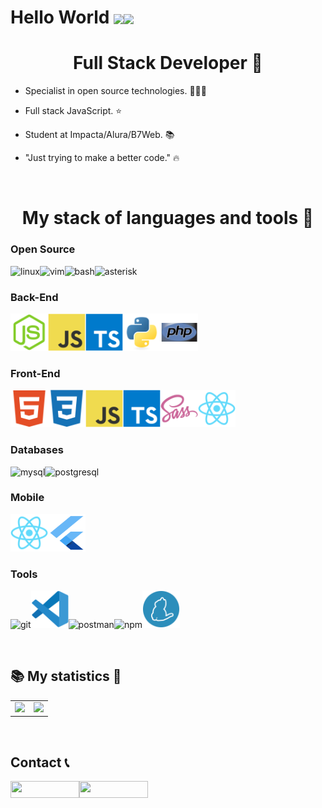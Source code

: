 # Hello World <img align="center" src="https://raw.githubusercontent.com/rajput2107/rajput2107/master/Assets/Earth.gif" width="30px" /><img align="center" width="30px" src="https://raw.githubusercontent.com/kaueMarques/kaueMarques/master/hi.gif">

<h1 align="center">Full Stack Developer 🚀</h1>

- <p>Specialist in open source technologies. 👨🏻‍💻</p>
- <p>Full stack JavaScript. ⭐</p>
- <p> Student at Impacta/Alura/B7Web. 📚</p>
- <p>"Just trying to make a better code." 🔥</p>

<br>

<p align="center" margin="100px">

<h1 align="center">My stack of languages and tools 🔧</h1>

<h3>Open Source</h3>

<img src="https://www.vectorlogo.zone/logos/linux/linux-icon.svg" alt="linux" padding="10px"  width="60" height="60"/><img src="https://upload.wikimedia.org/wikipedia/commons/thumb/9/9f/Vimlogo.svg/1022px-Vimlogo.svg.png" alt="vim" padding="10px"  width="60" height="60"/><img src="https://upload.wikimedia.org/wikipedia/commons/thumb/4/4b/Bash_Logo_Colored.svg/1200px-Bash_Logo_Colored.svg.png" alt="bash" padding="10px"  width="60" height="60"/><img src="https://upload.wikimedia.org/wikipedia/commons/thumb/2/20/Asterisk_logo.svg/2560px-Asterisk_logo.svg.png" alt="asterisk" padding="10px"  width="80" height="60"/>

<h3>Back-End</h3>

<img src="https://raw.githubusercontent.com/devicons/devicon/master/icons/nodejs/nodejs-original.svg" alt="nodejs" padding="10px" width="60" height="60"/><img src="https://raw.githubusercontent.com/devicons/devicon/master/icons/javascript/javascript-original.svg" padding="10px" alt="javascript" width="60" height="60"/><img src="https://raw.githubusercontent.com/devicons/devicon/master/icons/typescript/typescript-original.svg" alt="typescript" padding="10px" width="60" height="60"/><img src="https://raw.githubusercontent.com/devicons/devicon/master/icons/python/python-original.svg" alt="python" padding="10px" width="60" height="60"/><img src="https://raw.githubusercontent.com/devicons/devicon/master/icons/php/php-original.svg" alt="php" padding="10px" width="60" height="60"/>

<h3>Front-End</h3>

<img transform= "scale(0.7)" src="https://raw.githubusercontent.com/devicons/devicon/master/icons/html5/html5-plain.svg" alt="html5" padding="10px"  width="60" height="60"/><img src="https://raw.githubusercontent.com/devicons/devicon/master/icons/css3/css3-plain.svg" alt="css3" padding="10px"  width="60" height="60"/><img src="https://raw.githubusercontent.com/devicons/devicon/master/icons/javascript/javascript-original.svg" padding="10px" alt="javascript" width="60" height="60"/><img src="https://raw.githubusercontent.com/devicons/devicon/master/icons/typescript/typescript-original.svg" alt="typescript" padding="10px" width="60" height="60"/><img src="https://raw.githubusercontent.com/devicons/devicon/master/icons/sass/sass-original.svg" alt="sass" width="60" height="60"/><img src="https://raw.githubusercontent.com/devicons/devicon/master/icons/react/react-original.svg" alt="react" width="60" height="60"/>

<h3>Databases</h3>

<img src="https://www.vectorlogo.zone/logos/mysql/mysql-icon.svg" alt="mysql" padding="10px"  width="60" height="60"/><img src="https://upload.wikimedia.org/wikipedia/commons/thumb/2/29/Postgresql_elephant.svg/993px-Postgresql_elephant.svg.png" alt="postgresql" padding="10px"  width="60" height="60"/>

<h3>Mobile</h3>

<img src="https://raw.githubusercontent.com/devicons/devicon/master/icons/react/react-original.svg" alt="reactnative" padding="10px"  width="60" height="60"/><img src="https://raw.githubusercontent.com/dnfield/flutter_svg/7d374d7107561cbd906d7c0ca26fef02cc01e7c8/example/assets/flutter_logo.svg?sanitize=true" alt="flutter" padding="10px"  width="60" height="60"/>

<h3>Tools</h3>

<img src="https://www.vectorlogo.zone/logos/git-scm/git-scm-icon.svg" alt="git" width="60" height="60"/><img src="https://raw.githubusercontent.com/devicons/devicon/master/icons/vscode/vscode-original.svg" alt="vscode" padding="10px" width="60" height="60"/><img src="https://www.vectorlogo.zone/logos/getpostman/getpostman-icon.svg" alt="postman" padding="10px"  width="60" height="60"/><img src="https://walde.co/wp-content/uploads/2016/08/npm-coaster.png" alt="npm" padding="10px" width="60" height="60"/><img src="https://raw.githubusercontent.com/devicons/devicon/master/icons/yarn/yarn-original.svg" alt="yarn" padding="10px" width="60" height="60"/>

</p>

<br>

## 📚 My statistics 🧠
<table>
    <tr>
        <td>
            <img width="470px" src="https://github-readme-stats.vercel.app/api?username=leoolopes01&show_icons=true&theme=midnight-purple" />
        </td>
        <td>
            <img width="470px" src="https://github-readme-stats.vercel.app/api/top-langs/?username=leoolopes01&layout=compact&langs_count=20&theme=midnight-purple"/>
        </td>
    </tr>   
</table>

<br>

## Contact 📞

<a href="https://www.linkedin.com/in/leonardo-lopes-571211186/" target="_blank"><img width="110" height="27" src="https://img.shields.io/badge/-LinkedIn-%230077B5?style=for-the-badge&logo=linkedin&logoColor=white" target="_blank"></a><a href = "mailto:leonardo@krolik.com.br"><img width="110" height="27" src="https://img.shields.io/badge/-Gmail-%23333?style=for-the-badge&logo=gmail&logoColor=white" target="_blank"></a>

